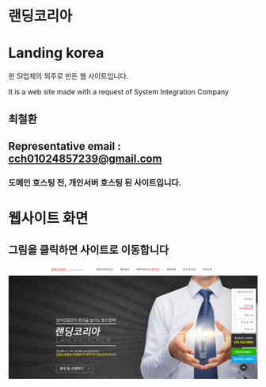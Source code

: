 # 랜딩코리아
# Landing korea

한 SI업체의 외주로 만든 웹 사이트입니다.

It is a web site made with a request of System Integration Company

## 최철환
## Representative email : cch01024857239@gmail.com

### 도메인 호스팅 전, 개인서버 호스팅 된 사이트입니다. 

# 웹사이트 화면 
## 그림을 클릭하면 사이트로 이동합니다
[![Site Label](https://github.com/cch230/Landing_page/blob/master/site.png)](http://49.50.164.82:8080/landing_page/main.jsp)

